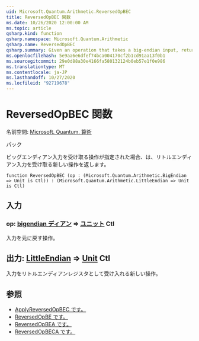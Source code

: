 ```yaml
---
uid: Microsoft.Quantum.Arithmetic.ReversedOpBEC
title: ReversedOpBEC 関数
ms.date: 10/26/2020 12:00:00 AM
ms.topic: article
qsharp.kind: function
qsharp.namespace: Microsoft.Quantum.Arithmetic
qsharp.name: ReversedOpBEC
qsharp.summary: Given an operation that takes a big-endian input, returns a new operation that takes a little-endian input.
ms.openlocfilehash: 5e9aa6e6dfef74bca004170cf2b1cd91aa13f0b1
ms.sourcegitcommit: 29e0d88a30e4166fa580132124b0eb57e1f0e986
ms.translationtype: MT
ms.contentlocale: ja-JP
ms.lasthandoff: 10/27/2020
ms.locfileid: "92719678"
---
```

# <a name="reversedopbec-function"></a>ReversedOpBEC 関数

名前空間: [Microsoft. Quantum. 算術](xref:Microsoft.Quantum.Arithmetic)

パック [](https://nuget.org/packages/)


ビッグエンディアン入力を受け取る操作が指定された場合、は、リトルエンディアン入力を受け取る新しい操作を返します。

```qsharp
function ReversedOpBEC (op : (Microsoft.Quantum.Arithmetic.BigEndian => Unit is Ctl)) : (Microsoft.Quantum.Arithmetic.LittleEndian => Unit is Ctl)
```


## <a name="input"></a>入力

### <a name="op--bigendian--unit-ctl"></a>op: [bigendian ディアン](xref:Microsoft.Quantum.Arithmetic.BigEndian) => [ユニット](xref:microsoft.quantum.lang-ref.unit) Ctl

入力を元に戻す操作。



## <a name="output--littleendian--unit-ctl"></a>出力: [LittleEndian](xref:Microsoft.Quantum.Arithmetic.LittleEndian) => [Unit](xref:microsoft.quantum.lang-ref.unit) Ctl

入力をリトルエンディアンレジスタとして受け入れる新しい操作。

## <a name="see-also"></a>参照

- [ApplyReversedOpBEC です。](xref:Microsoft.Quantum.Arithmetic.ApplyReversedOpBEC)
- [ReversedOpBE です。](xref:Microsoft.Quantum.Arithmetic.ReversedOpBE)
- [ReversedOpBEA です。](xref:Microsoft.Quantum.Arithmetic.ReversedOpBEA)
- [ReversedOpBECA です。](xref:Microsoft.Quantum.Arithmetic.ReversedOpBECA)